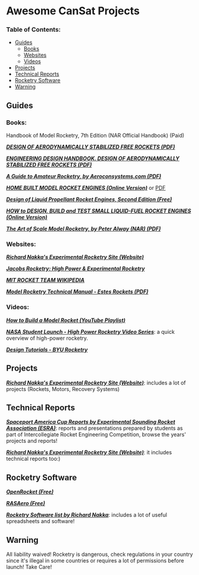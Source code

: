 # Awesome CanSat Projects

### **Table of Contents:**
* [Guides](#guides)
  * [Books](#book)
  * [Websites](#websites)
  * [Videos](#videos)
* [Projects](#projects)
* [Technical Reports](#technical-reports)
* [Rocketry Software](#rocketry-software)
* [Warning](#warning)

## Guides
### Books:
Handbook of Model Rocketry, 7th Edition (NAR Official Handbook) (Paid)

[***DESIGN OF AERODYNAMICALLY STABILIZED FREE ROCKETS (PDF)***](http://mae-nas.eng.usu.edu/MAE_5900_Web/5900/USLI_2010/PDF_files/rocket_handbook.pdf)

[***ENGINEERING DESIGN HANDBOOK. DESIGN OF AERODYNAMICALLY STABILIZED FREE ROCKETS (PDF)***](https://apps.dtic.mil/sti/pdfs/AD0840582.pdf)

[***A Guide to Amateur Rocketry, by Aeroconsystems.com (PDF)***](http://aeroconsystems.com/tips/a-guide-to-amateur-rocketry-1.pdf)

[***HOME BUILT MODEL ROCKET ENGINES (Online Version)***](http://www.jacobsrocketry.com/1979_manual/pages/cover_title_and_contents.htm) or [PDF](http://www.jacobsrocketry.com/1979_manual/manual.pdf)

[***Design of Liquid Propellant Rocket Engines, Second Edition (Free)***](https://ntrs.nasa.gov/api/citations/19710019929/downloads/19710019929.pdf)

[***HOW to DESIGN, BUILD and TEST SMALL LIQUID-FUEL ROCKET ENGINES (Online Version)***](https://risacher.org/rocket/)

[***The Art of Scale Model Rocketry, by Peter Alway (NAR) (PDF)***](https://nar.org/free-reports/Art%20of%20Scale%20Model%20Rocketry%20by%20Peter%20Alway.pdf)

### Websites:
[***Richard Nakka's Experimental Rocketry Site (Website)***](https://www.nakka-rocketry.net/)

[***Jacobs Rocketry: High Power & Experimental Rocketry***](http://www.jacobsrocketry.com/index.htm)

[***MIT ROCKET TEAM WIKIPEDIA***](https://wikis.mit.edu/confluence/display/RocketTeam/MIT+Rocket+Team+Home)

[***Model Rocketry Technical Manual - Estes Rockets (PDF)***](https://estesrockets.com/wp-content/uploads/Educator/2819_Estes_Model_Rocketry_Technical_Manual.pdf)

### Videos:

[***How to Build a Model Rocket (YouTube Playlist)***](https://youtube.com/playlist?list=PLB1CABBFAA7E67039)

[***NASA Student Launch - High Power Rocketry Video Series***](https://www.nasa.gov/stem/studentlaunch/hp_rocketry_video_series): a quick overview of high-power rocketry.

[***Design Tutorials - BYU Rocketry***](https://youtube.com/playlist?list=PLR6yr-FOPxFIw43Rl1-0RuvAhZI3CzAW1)

## Projects

[***Richard Nakka's Experimental Rocketry Site (Website)***](https://www.nakka-rocketry.net/): includes a lot of projects (Rockets, Motors, Recovery Systems)

## Technical Reports 

[***Spaceport America Cup Reports by Experimental Sounding Rocket Association (ESRA)***](https://www.soundingrocket.org/2018-sa-cup.html): reports and presentations prepared by students as part of Intercollegiate Rocket Engineering Competition, browse the years' projects and reports!

[***Richard Nakka's Experimental Rocketry Site (Website)***](https://www.nakka-rocketry.net/): it includes technical reports too:)


## Rocketry Software

[***OpenRocket (Free)***](https://openrocket.info/)

[***RASAero (Free)***](https://www.rasaero.com/)

[***Rocketry Software list by Richard Nakka***](https://www.nakka-rocketry.net/softw.html): includes a lot of useful spreadsheets and software!

## Warning
All liability waived! Rocketry is dangerous, check regulations in your country since it's illegal in some countries or requires a lot of permissions before launch! 
Take Care!
